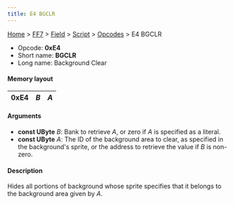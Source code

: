 ```yaml
---
title: E4 BGCLR
---
```


[Home](../../../../Main%20Page.md) > [FF7](../../../../FF7.md) > [Field](../../../Field.md) > [Script](../../Script.md) > [Opcodes](../Opcodes.md) > E4 BGCLR

-   Opcode: **0xE4**
-   Short name: **BGCLR**
-   Long name: Background Clear

#### Memory layout

| 0xE4 | *B* | *A* |
|------|-----|-----|

#### Arguments

-   **const UByte** *B*: Bank to retrieve *A*, or zero if *A* is
    specified as a literal.
-   **const UByte** *A*: The ID of the background area to clear, as
    specified in the background's sprite, or the address to retrieve the
    value if *B* is non-zero.

#### Description

Hides all portions of background whose sprite specifies that it belongs
to the background area given by *A*.
